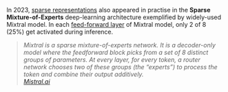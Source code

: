 In 2023, [sparse representations](/ml/sparse-matrix-why-and-when) also appeared in practise in the **Sparse Mixture-of-Experts** deep-learning architecture exemplified by widely-used Mixtral model. In each [feed-forward layer](/ml/Feed-Forward-Self-Attendion-Key-Value-Memory) of Mixtral model, only 2 of 8 (25%) get activated during inference.    

<blockquote class="blockquote" style="font-style: italic">
Mixtral is a sparse mixture-of-experts network. It is a decoder-only model where the feedforward block picks from a set of 8 distinct groups of parameters. At every layer, for every token, a router network chooses two of these groups (the “experts”) to process the token and combine their output additively.
<footer class="blockquote-footer"><a href="https://mistral.ai/news/mixtral-of-experts/">Mistral.ai</a></footer>
</blockquote>
